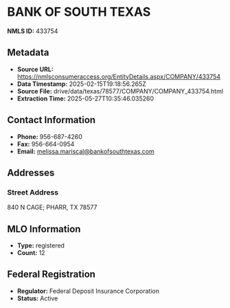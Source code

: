 # BANK OF SOUTH TEXAS

**NMLS ID:** 433754

## Metadata
- **Source URL:** https://nmlsconsumeraccess.org/EntityDetails.aspx/COMPANY/433754
- **Data Timestamp:** 2025-02-15T19:18:56.265Z
- **Source File:** drive/data/texas/78577/COMPANY/COMPANY_433754.html
- **Extraction Time:** 2025-05-27T10:35:46.035260

## Contact Information
- **Phone:** 956-687-4260
- **Fax:** 956-664-0954
- **Email:** melissa.mariscal@bankofsouthtexas.com

## Addresses
### Street Address
840 N CAGE; PHARR, TX 78577

## MLO Information
- **Type:** registered
- **Count:** 12

## Federal Registration
- **Regulator:** Federal Deposit Insurance Corporation
- **Status:** Active
